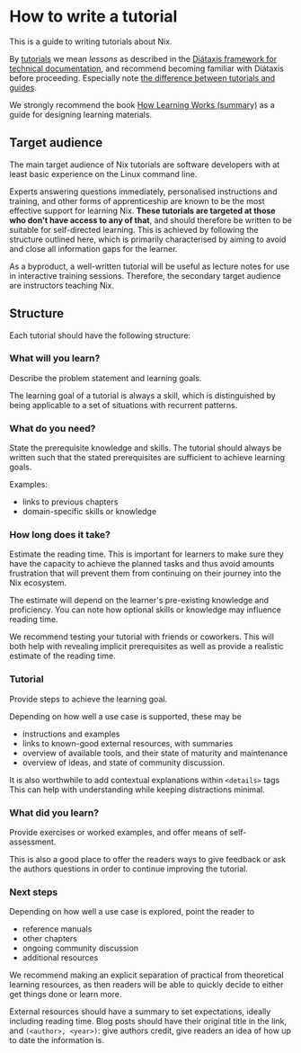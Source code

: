 # How to write a tutorial

This is a guide to writing tutorials about Nix.

By [tutorials](https://diataxis.fr/tutorials/) we mean *lessons* as described in the [Diátaxis framework for technical documentation](https://diataxis.fr), and recommend becoming familiar with Diátaxis before proceeding.
Especially note [the difference between tutorials and guides](https://diataxis.fr/tutorials-how-to/).

We strongly recommend the book [How Learning Works (summary)](https://www.lesswrong.com/posts/mAdMkFqWzbJRB544m/book-review-how-learning-works) as a guide for designing learning materials.

## Target audience

The main target audience of Nix tutorials are software developers with at least basic experience on the Linux command line.

Experts answering questions immediately, personalised instructions and training, and other forms of apprenticeship are known to be the most effective support for learning Nix.
**These tutorials are targeted at those who don't have access to any of that**, and should therefore be written to be suitable for self-directed learning.
This is achieved by following the structure outlined here, which is primarily characterised by aiming to avoid and close all information gaps for the learner.

As a byproduct, a well-written tutorial will be useful as lecture notes for use in interactive training sessions.
Therefore, the secondary target audience are instructors teaching Nix.

## Structure

Each tutorial should have the following structure:

### What will you learn?

Describe the problem statement and learning goals.

The learning goal of a tutorial is always a skill, which is distinguished by being applicable to a set of situations with recurrent patterns.

### What do you need?

State the prerequisite knowledge and skills.
The tutorial should always be written such that the stated prerequisites are sufficient to achieve learning goals.

Examples:

- links to previous chapters
- domain-specific skills or knowledge

### How long does it take?

Estimate the reading time.
This is important for learners to make sure they have the capacity to achieve the planned tasks and thus avoid amounts frustration that will prevent them from continuing on their journey into the Nix ecosystem.

The estimate will depend on the learner's pre-existing knowledge and proficiency.
You can note how optional skills or knowledge may influence reading time.

We recommend testing your tutorial with friends or coworkers.
This will both help with revealing implicit prerequisites as well as provide a realistic estimate of the reading time.

### Tutorial

Provide steps to achieve the learning goal.

Depending on how well a use case is supported, these may be

- instructions and examples
- links to known-good external resources, with summaries
- overview of available tools, and their state of maturity and maintenance
- overview of ideas, and state of community discussion.

It is also worthwhile to add contextual explanations within `<details>` tags
This can help with understanding while keeping distractions minimal.

### What did you learn?

Provide exercises or worked examples, and offer means of self-assessment.

This is also a good place to offer the readers ways to give feedback or ask the authors questions in order to continue improving the tutorial.

### Next steps

Depending on how well a use case is explored, point the reader to

- reference manuals
- other chapters
- ongoing community discussion
- additional resources

We recommend making an explicit separation of practical from theoretical learning resources, as then readers will be able to quickly decide to either get things done or learn more.

External resources should have a summary to set expectations, ideally including reading time.
Blog posts should have their original title in the link, and `(<author>, <year>)`: give authors credit, give readers an idea of how up to date the information is.
